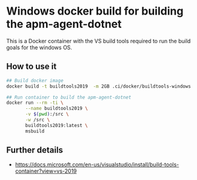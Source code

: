 # Windows docker build for building the apm-agent-dotnet

This is a Docker container with the VS build tools required to run the
build goals for the windows OS.

## How to use it

```bash
## Build docker image
docker build -t buildtools2019  -m 2GB .ci/docker/buildtools-windows

## Run container to build the apm-agent-dotnet
docker run --rm -ti \
       --name buildtools2019 \
       -v $(pwd):/src \
       -w /src \
       buildtools2019:latest \
       msbuild
```

## Further details

- https://docs.microsoft.com/en-us/visualstudio/install/build-tools-container?view=vs-2019
